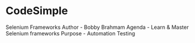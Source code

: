 # CodeSimple
Selenium Frameworks
Author - Bobby Brahmam
Agenda - Learn & Master Selenium frameworks
Purpose - Automation Testing
